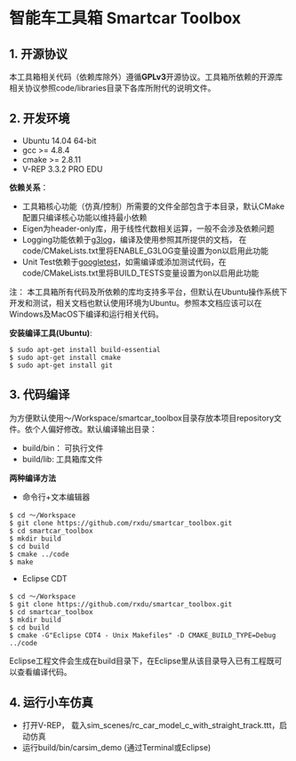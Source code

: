 # 智能车工具箱 Smartcar Toolbox

## 1. 开源协议

本工具箱相关代码（依赖库除外）遵循**GPLv3**开源协议。工具箱所依赖的开源库相关协议参照code/libraries目录下各库所附代的说明文件。

## 2. 开发环境

* Ubuntu 14.04 64-bit
* gcc >= 4.8.4
* cmake >= 2.8.11
* V-REP 3.3.2 PRO EDU

**依赖关系**：

* 工具箱核心功能（仿真/控制）所需要的文件全部包含于本目录，默认CMake配置只编译核心功能以维持最小依赖
* Eigen为header-only库，用于线性代数相关运算，一般不会涉及依赖问题
* Logging功能依赖于[g3log](https://github.com/KjellKod/g3log)，编译及使用参照其所提供的文档， 在code/CMakeLists.txt里将ENABLE_G3LOG变量设置为on以启用此功能
* Unit Test依赖于[googletest](https://github.com/google/googletest)，如需编译或添加测试代码，在code/CMakeLists.txt里将BUILD_TESTS变量设置为on以启用此功能

注： 本工具箱所有代码及所依赖的库均支持多平台，但默认在Ubuntu操作系统下开发和测试，相关文档也默认使用环境为Ubuntu。参照本文档应该可以在Windows及MacOS下编译和运行相关代码。

**安装编译工具(Ubuntu)**:
```
$ sudo apt-get install build-essential
$ sudo apt-get install cmake
$ sudo apt-get install git
```

## 3. 代码编译

为方便默认使用～/Workspace/smartcar_toolbox目录存放本项目repository文件。依个人偏好修改。默认编译输出目录：

* build/bin： 可执行文件
* build/lib: 工具箱库文件

**两种编译方法**

* 命令行+文本编辑器
```
$ cd ～/Workspace
$ git clone https://github.com/rxdu/smartcar_toolbox.git
$ cd smartcar_toolbox
$ mkdir build
$ cd build
$ cmake ../code
$ make
```

* Eclipse CDT
```
$ cd ～/Workspace
$ git clone https://github.com/rxdu/smartcar_toolbox.git
$ cd smartcar_toolbox
$ mkdir build
$ cd build
$ cmake -G"Eclipse CDT4 - Unix Makefiles" -D CMAKE_BUILD_TYPE=Debug ../code
```
Eclipse工程文件会生成在build目录下，在Eclipse里从该目录导入已有工程既可以查看编译代码。

## 4. 运行小车仿真

* 打开V-REP， 载入sim_scenes/rc_car_model_c_with_straight_track.ttt，启动仿真
* 运行build/bin/carsim_demo (通过Terminal或Eclipse)
